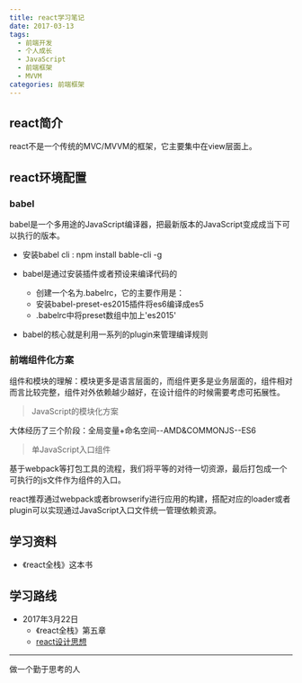 ```yaml
---
title: react学习笔记
date: 2017-03-13
tags:
  - 前端开发
  - 个人成长
  - JavaScript
  - 前端框架
  - MVVM
categories: 前端框架
---
```


## react简介

react不是一个传统的MVC/MVVM的框架，它主要集中在view层面上。









## react环境配置

### babel
babel是一个多用途的JavaScript编译器，把最新版本的JavaScript变成成当下可以执行的版本。

+ 安装babel cli : npm install bable-cli -g
+ babel是通过安装插件或者预设来编译代码的
    + 创建一个名为.babelrc，它的主要作用是：
    + 安装babel-preset-es2015插件将es6编译成es5
    + .babelrc中将preset数组中加上'es2015'

+ babel的核心就是利用一系列的plugin来管理编译规则


### 前端组件化方案

组件和模块的理解：模块更多是语言层面的，而组件更多是业务层面的，组件相对而言比较完整，组件对外依赖越少越好，在设计组件的时候需要考虑可拓展性。

> JavaScript的模块化方案

大体经历了三个阶段：全局变量+命名空间--AMD&COMMONJS--ES6


> 单JavaScript入口组件

基于webpack等打包工具的流程，我们将平等的对待一切资源，最后打包成一个可执行的js文件作为组件的入口。


react推荐通过webpack或者browserify进行应用的构建，搭配对应的loader或者plugin可以实现通过JavaScript入口文件统一管理依赖资源。



## 学习资料

+ 《react全栈》这本书


## 学习路线

+ 2017年3月22日
    + 《react全栈》第五章
    + [react设计思想](http://cn.redux.js.org/docs/react-redux/api.html)
 

---
做一个勤于思考的人